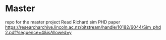 # Master
repo for the master project
Read Richard sim PHD paper https://researcharchive.lincoln.ac.nz/bitstream/handle/10182/6044/Sim_phd2.pdf?sequence=4&isAllowed=y

